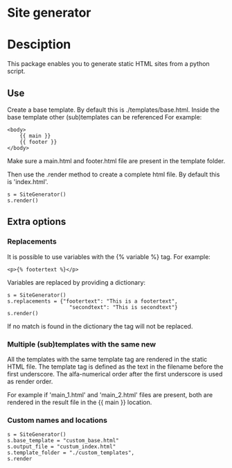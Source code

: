# Site generator

# Desciption
This package enables you to generate static HTML sites from a python script. 


## Use
Create a base template.
By default this is ./templates/base.html. 
Inside the base template other (sub)templates can be referenced
For example:
```
<body>
    {{ main }}
	{{ footer }}
</body>
```
Make sure a main.html and footer.html file are present in the template folder. 

Then use the .render method to create a complete html file.
By default this is 'index.html'.
```
s = SiteGenerator()
s.render()
```

## Extra options
### Replacements
It is possible to use variables with the {% variable %} tag. 
For example:
```
<p>{% footertext %}</p>
```

Variables are replaced by providing a dictionary:

```
s = SiteGenerator()
s.replacements = {"footertext": "This is a footertext",
                    "secondtext": "This is secondtext"}
s.render()
```
If no match is found in the dictionary the tag will not be replaced.

### Multiple (sub)templates with the same new
All the templates with the same template tag are rendered in the static HTML file. The template tag is defined as the text in the filename before the first underscore.
The alfa-numerical order after the first underscore is used as render order.

For example if 'main_1.html' and 'main_2.html' files are present, both are rendered in the result file in the {{ main }} location.  

### Custom names and locations
```
s = SiteGenerator()
s.base_template = "custom_base.html"  
s.output_file = "custum_index.html"
s.template_folder = "./custom_templates",
s.render
```